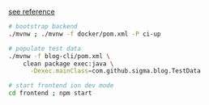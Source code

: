 
[see reference](https://irinarozhnovskaya.github.io/blog/#rest-api-testing-guide)

```bash
# bootstrap backend
./mvnw ; ./mvnw -f docker/pom.xml -P ci-up

# populate test data
./mvnw -f blog-cli/pom.xml \
    clean package exec:java \
      -Dexec.mainClass=com.github.sigma.blog.TestData

# start frontend ion dev mode
cd frontend ; npm start
```
